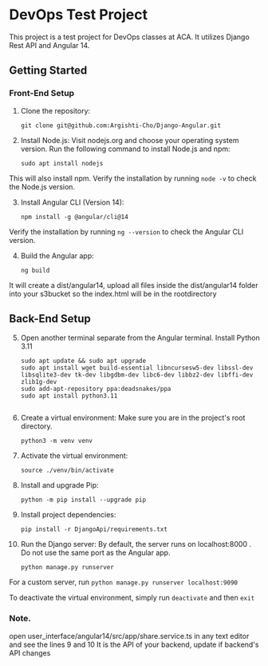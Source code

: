 # DevOps Test Project

This project is a test project for DevOps classes at ACA. It utilizes Django Rest API and Angular 14.

## Getting Started

### Front-End Setup

1. Clone the repository:
   ```shell
   git clone git@github.com:Argishti-Cho/Django-Angular.git
2. Install Node.js:
Visit nodejs.org and choose your operating system version.
Run the following command to install Node.js and npm:
    ```shell
    sudo apt install nodejs
This will also install npm. Verify the installation by running `node -v` to check the Node.js version.

3. Install Angular CLI (Version 14):
    ```shell
    npm install -g @angular/cli@14
Verify the installation by running `ng --version` to check the Angular CLI version.

4. Build the Angular app:
    ```shell
    ng build 
It will create a dist/angular14, upload all files inside the dist/angular14 folder into your s3bucket
    so the index.html will be in the rootdirectory

## Back-End Setup

5. Open another terminal separate from the Angular terminal.
Install Python 3.11
    ```shell
    sudo apt update && sudo apt upgrade
    sudo apt install wget build-essential libncursesw5-dev libssl-dev libsqlite3-dev tk-dev libgdbm-dev libc6-dev libbz2-dev libffi-dev zlib1g-dev
    sudo add-apt-repository ppa:deadsnakes/ppa
    sudo apt install python3.11


6. Create a virtual environment:
Make sure you are in the project's root directory.
    ```shell
    python3 -m venv venv
7. Activate the virtual environment:
    ```shell
    source ./venv/bin/activate
8. Install and upgrade Pip:
    ```shell
    python -m pip install --upgrade pip
9. Install project dependencies:
    ```shell
    pip install -r DjangoApi/requirements.txt
10. Run the Django server: By default, the server runs on localhost:8000 .
    Do not use the same port as the Angular app.
    ```shell
    python manage.py runserver
For a custom server, run `python manage.py runserver localhost:9090`

To deactivate the virtual environment, simply run `deactivate` and then `exit`

### Note. 
open user_interface/angular14/src/app/share.service.ts in any text editor and see the lines 9 and 10
It is the API of your backend, update if backend's API changes  
